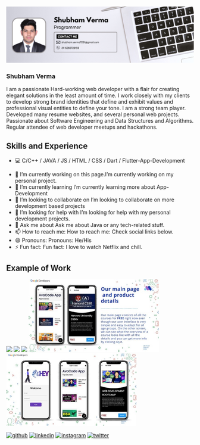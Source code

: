 ![](https://github.com/keys7/keys7/blob/main/white%20modern%20businessman%20programmer%20LinkedIn%20banner.png)

### Shubham Verma
I am a passionate Hard-working web developer with a flair for
creating elegant solutions in the least amount of time. I work
closely with my clients to develop strong brand identities that
define and exhibit values and professional visual entities to
define your tone. I am a strong team player. Developed many
resume websites, and several personal web projects. Passionate
about Software Engineering and Data Structures and
Algorithms. Regular attendee of web developer meetups and
hackathons. 

## Skills and Experience

* 💻 C/C++ / JAVA / JS / HTML / CSS / Dart / Flutter-App-Development

- 🔭 I’m currently working on this page.I’m currently working on my personal project.  
- 🌱 I’m currently learning I’m currently learning more about App-Development   
- 👯 I’m looking to collaborate on I’m looking to collaborate on more development based projects  
- 🤔 I’m looking for help with I’m looking for help with my personal development projects. 
- 💬 Ask me about Ask me about Java or any tech-related stuff.  
- 📫 How to reach me: How to reach me: Check social links below.  
- 😄 Pronouns: Pronouns: He/His  
- ⚡ Fun fact: Fun fact: I love to watch Netflix and chill. 


## Example of Work
<p float="left">
  <img src="https://github.com/keys7/keys7/blob/main/learn_how_code.gif" width="350" />
  <img src="https://github.com/keys7/keys7/blob/main/TradePreNew_giff.gif" width="350" /> 
  <img src="https://github.com/keys7/keys7/blob/main/cakeinandoutgif.gif" width="350" />
  <img src="https://raw.githubusercontent.com/keys7/keys7/main/image_1.jpg" width="350" />
  <img src="https://raw.githubusercontent.com/keys7/keys7/main/image_2.jpg" width="350" />
</p>


[<img src='https://cdn.jsdelivr.net/npm/simple-icons@3.0.1/icons/github.svg' alt='github' height='40'>](https://github.com/https://github.com/keys7)  [<img src='https://cdn.jsdelivr.net/npm/simple-icons@3.0.1/icons/linkedin.svg' alt='linkedin' height='40'>](https://www.linkedin.com/in/https://www.linkedin.com/in/shubham-verma-84a5b1229//)  [<img src='https://cdn.jsdelivr.net/npm/simple-icons@3.0.1/icons/instagram.svg' alt='instagram' height='40'>](https://www.instagram.com/https://www.instagram.com/_keys._//)  [<img src='https://cdn.jsdelivr.net/npm/simple-icons@3.0.1/icons/twitter.svg' alt='twitter' height='40'>](https://twitter.com/https://twitter.com/keys__7)  

